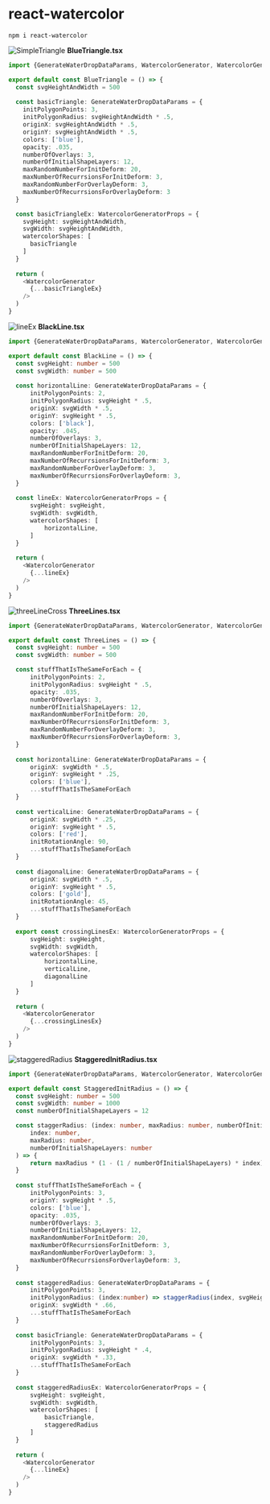 # react-watercolor
```
npm i react-watercolor
```
![SimpleTriangle](https://github.com/Trehein/react-watercolor/assets/18636420/69c1e93a-ac26-4f62-8444-001c49ed5bb5)
**BlueTriangle.tsx**
```typescript
import {GenerateWaterDropDataParams, WatercolorGenerator, WatercolorGeneratorProps} from 'react-watercolor'

export default const BlueTriangle = () => {
  const svgHeightAndWidth = 500
  
  const basicTriangle: GenerateWaterDropDataParams = {
    initPolygonPoints: 3,
    initPolygonRadius: svgHeightAndWidth * .5,
    originX: svgHeightAndWidth * .5,
    originY: svgHeightAndWidth * .5,
    colors: ['blue'],
    opacity: .035,
    numberOfOverlays: 3,
    numberOfInitialShapeLayers: 12,
    maxRandomNumberForInitDeform: 20,
    maxNumberOfRecurrsionsForInitDeform: 3,
    maxRandomNumberForOverlayDeform: 3,
    maxNumberOfRecurrsionsForOverlayDeform: 3
  }

  const basicTriangleEx: WatercolorGeneratorProps = {
    svgHeight: svgHeightAndWidth,
    svgWidth: svgHeightAndWidth,
    watercolorShapes: [
      basicTriangle
    ]
  }
  
  return (
    <WatercolorGenerator 
      {...basicTriangleEx}
    />
  )
}
```
![lineEx](https://github.com/Trehein/react-watercolor/assets/18636420/51e52672-c4b6-431b-a71b-4ba981bae87a)
**BlackLine.tsx**
```typescript
import {GenerateWaterDropDataParams, WatercolorGenerator, WatercolorGeneratorProps} from 'react-watercolor'

export default const BlackLine = () => {
  const svgHeight: number = 500
  const svgWidth: number = 500
  
  const horizontalLine: GenerateWaterDropDataParams = {
      initPolygonPoints: 2,
      initPolygonRadius: svgHeight * .5,
      originX: svgWidth * .5,
      originY: svgHeight * .5,
      colors: ['black'],
      opacity: .045,              
      numberOfOverlays: 3,
      numberOfInitialShapeLayers: 12,
      maxRandomNumberForInitDeform: 20,
      maxNumberOfRecurrsionsForInitDeform: 3,
      maxRandomNumberForOverlayDeform: 3,
      maxNumberOfRecurrsionsForOverlayDeform: 3,
  }
  
  const lineEx: WatercolorGeneratorProps = {
      svgHeight: svgHeight,
      svgWidth: svgWidth,
      watercolorShapes: [
          horizontalLine,
      ]
  }
  
  return (
    <WatercolorGenerator 
      {...lineEx}
    />
  )
}
```
![threeLineCross](https://github.com/Trehein/react-watercolor/assets/18636420/0bc280ef-cf0c-48dc-aa60-a67dcd4bab03)
**ThreeLines.tsx**
```typescript
import {GenerateWaterDropDataParams, WatercolorGenerator, WatercolorGeneratorProps} from 'react-watercolor'

export default const ThreeLines = () => {
  const svgHeight: number = 500
  const svgWidth: number = 500

  const stuffThatIsTheSameForEach = {
      initPolygonPoints: 2,
      initPolygonRadius: svgHeight * .5,
      opacity: .035,              
      numberOfOverlays: 3,
      numberOfInitialShapeLayers: 12,
      maxRandomNumberForInitDeform: 20,
      maxNumberOfRecurrsionsForInitDeform: 3,
      maxRandomNumberForOverlayDeform: 3,
      maxNumberOfRecurrsionsForOverlayDeform: 3,
  }
  
  const horizontalLine: GenerateWaterDropDataParams = {
      originX: svgWidth * .5,
      originY: svgHeight * .25,
      colors: ['blue'],
      ...stuffThatIsTheSameForEach
  }
  
  const verticalLine: GenerateWaterDropDataParams = {
      originX: svgWidth * .25,
      originY: svgHeight * .5,
      colors: ['red'],
      initRotationAngle: 90,
      ...stuffThatIsTheSameForEach
  }
  
  const diagonalLine: GenerateWaterDropDataParams = {
      originX: svgWidth * .5,
      originY: svgHeight * .5,
      colors: ['gold'],
      initRotationAngle: 45,
      ...stuffThatIsTheSameForEach
  }
  
  export const crossingLinesEx: WatercolorGeneratorProps = {
      svgHeight: svgHeight,
      svgWidth: svgWidth,
      watercolorShapes: [
          horizontalLine,
          verticalLine,
          diagonalLine
      ]
  }
  
  return (
    <WatercolorGenerator 
      {...crossingLinesEx}
    />
  )
}
```
![staggeredRadius](https://github.com/Trehein/react-watercolor/assets/18636420/dc595910-5589-45f9-b61f-5c60f75100cb)
**StaggeredInitRadius.tsx**
```typescript
import {GenerateWaterDropDataParams, WatercolorGenerator, WatercolorGeneratorProps} from 'react-watercolor'

export default const StaggeredInitRadius = () => {
  const svgHeight: number = 500
  const svgWidth: number = 1000
  const numberOfInitialShapeLayers = 12

  const staggerRadius: (index: number, maxRadius: number, numberOfInitialShapeLayers: number) => number = (
      index: number, 
      maxRadius: number, 
      numberOfInitialShapeLayers: number
  ) => {
      return maxRadius * (1 - (1 / numberOfInitialShapeLayers) * index)
  }
  
  const stuffThatIsTheSameForEach = {
      initPolygonPoints: 3,
      originY: svgHeight * .5,
      colors: ['blue'],
      opacity: .035,              
      numberOfOverlays: 3,
      numberOfInitialShapeLayers: 12,
      maxRandomNumberForInitDeform: 20,
      maxNumberOfRecurrsionsForInitDeform: 3,
      maxRandomNumberForOverlayDeform: 3,
      maxNumberOfRecurrsionsForOverlayDeform: 3,
  }
  
  const staggeredRadius: GenerateWaterDropDataParams = {
      initPolygonPoints: 3,
      initPolygonRadius: (index:number) => staggerRadius(index, svgHeight * .4, numberOfInitialShapeLayers),
      originX: svgWidth * .66,
      ...stuffThatIsTheSameForEach
  }
  
  const basicTriangle: GenerateWaterDropDataParams = {
      initPolygonPoints: 3,
      initPolygonRadius: svgHeight * .4,
      originX: svgWidth * .33,
      ...stuffThatIsTheSameForEach
  }
  
  const staggeredRadiusEx: WatercolorGeneratorProps = {
      svgHeight: svgHeight,
      svgWidth: svgWidth,
      watercolorShapes: [
          basicTriangle,
          staggeredRadius
      ]
  }
  
  return (
    <WatercolorGenerator 
      {...lineEx}
    />
  )
}
```




<!-- todo - gradient background? -->
<!-- todo - color array with weights -->
<!-- todo - custom shapes -->
<!-- todo - text masking -->
<!-- todo - optional rounded paths -->
<!-- todo - optional additional filters -->
<!-- todo - more examples -->
<!-- todo - readme docs -->
